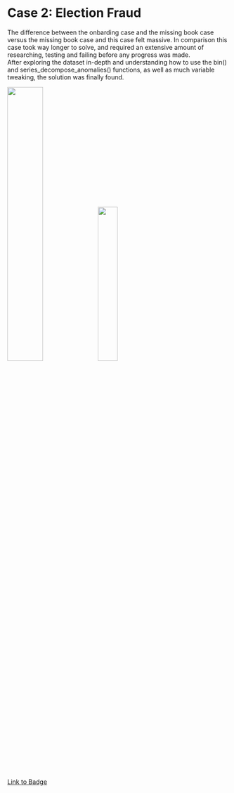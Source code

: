 # Case 2: Election Fraud

The difference between the onbarding case and the missing book case versus the missing book case and this case felt massive. In comparison this case took way longer to solve, and required an extensive amount of researching, testing and failing before any progress was made. </br> 
After exploring the dataset in-depth and understanding how to use the bin() and series_decompose_anomalies() functions, as well as much variable tweaking, the solution was finally found. 

<p float="left">
  <img src="https://detective.kusto.io/img/questions/02-syh7t.png" width=40% height=40%>
  <img src="https://images.credly.com/size/680x680/images/ba8eb12f-2d57-4e9c-b1da-c395bd1d7fd3/image.png" width=30% height=30%>
</p>

[Link to Badge](https://www.credly.com/earner/earned/badge/0b60ea9f-9eaa-4c77-bc15-0e23410536d0)
